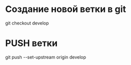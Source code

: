 # Создание новой ветки в git
git checkout develop
# PUSH ветки
git push --set-upstream origin develop
